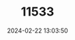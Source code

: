 ---
title: "11533"
category: "Lepidochelys kempii"
draft: false
date: 2024-02-22 13:03:50
languages:
  English: ["Atlantic Ridley", "Gulf Ridley", "Mexican Ridley", "Kemp's Ridley"]
  Spanish; Castilian: ["Cotorra", "Tortuga Iora", "Tortuga Marina Bastarda"]
  French: ["Lépidochelyde de Kemp", "Ridley de Kemp", "Tortue de Kemp"]
---
